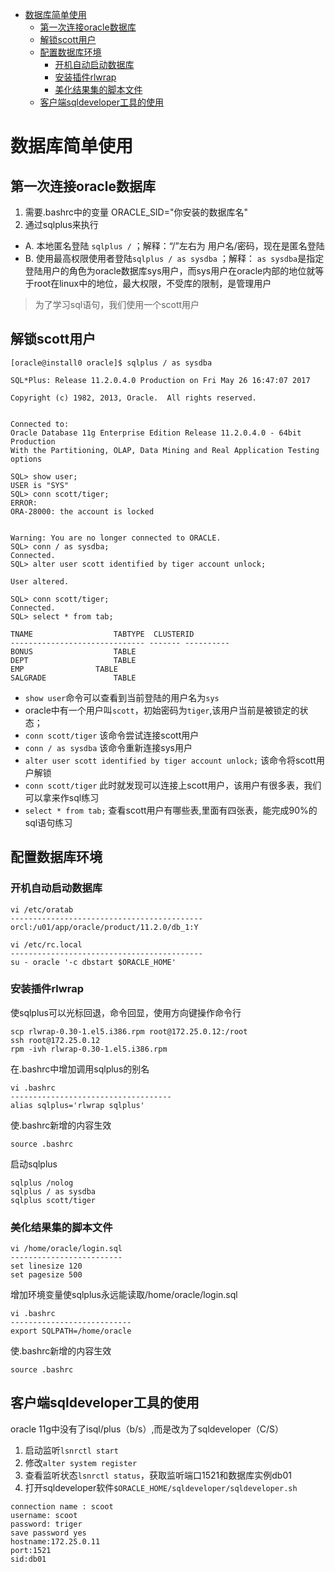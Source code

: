 <!-- TOC depthFrom:1 depthTo:6 withLinks:1 updateOnSave:1 orderedList:0 -->

- [数据库简单使用](#数据库简单使用)
	- [第一次连接oracle数据库](#第一次连接oracle数据库)
	- [解锁scott用户](#解锁scott用户)
	- [配置数据库环境](#配置数据库环境)
		- [开机自动启动数据库](#开机自动启动数据库)
		- [安装插件rlwrap](#安装插件rlwrap)
		- [美化结果集的脚本文件](#美化结果集的脚本文件)
	- [客户端sqldeveloper工具的使用](#客户端sqldeveloper工具的使用)

<!-- /TOC -->

# 数据库简单使用

## 第一次连接oracle数据库

1. 需要.bashrc中的变量 ORACLE_SID="你安装的数据库名"
2. 通过sqlplus来执行
- A. 本地匿名登陆	`sqlplus /` ；解释：“/”左右为 用户名/密码，现在是匿名登陆
- B. 使用最高权限使用者登陆`sqlplus / as sysdba` ；解释： `as sysdba`是指定登陆用户的角色为oracle数据库sys用户，而sys用户在oracle内部的地位就等于root在linux中的地位，最大权限，不受库的限制，是管理用户

> 为了学习sql语句，我们使用一个scott用户

## 解锁scott用户

```shell
[oracle@install0 oracle]$ sqlplus / as sysdba

SQL*Plus: Release 11.2.0.4.0 Production on Fri May 26 16:47:07 2017

Copyright (c) 1982, 2013, Oracle.  All rights reserved.


Connected to:
Oracle Database 11g Enterprise Edition Release 11.2.0.4.0 - 64bit Production
With the Partitioning, OLAP, Data Mining and Real Application Testing options

SQL> show user;
USER is "SYS"
SQL> conn scott/tiger;
ERROR:
ORA-28000: the account is locked


Warning: You are no longer connected to ORACLE.
SQL> conn / as sysdba;
Connected.
SQL> alter user scott identified by tiger account unlock;   

User altered.

SQL> conn scott/tiger;   
Connected.
SQL> select * from tab;

TNAME			       TABTYPE	CLUSTERID
------------------------------ ------- ----------
BONUS			       TABLE
DEPT			       TABLE
EMP			       TABLE
SALGRADE		       TABLE
```

- `show user`命令可以查看到当前登陆的用户名为`sys`
- oracle中有一个用户叫`scott`，初始密码为`tiger`,该用户当前是被锁定的状态；
- `conn scott/tiger` 该命令尝试连接scott用户
- `conn / as sysdba` 该命令重新连接sys用户
- `alter user scott identified by tiger account unlock;` 该命令将scott用户解锁
- `conn scott/tiger` 此时就发现可以连接上scott用户，该用户有很多表，我们可以拿来作sql练习
- `select * from tab;` 查看scott用户有哪些表,里面有四张表，能完成90%的sql语句练习

## 配置数据库环境


### 开机自动启动数据库

```shell
vi /etc/oratab
-------------------------------------------
orcl:/u01/app/oracle/product/11.2.0/db_1:Y

vi /etc/rc.local
-------------------------------------------
su - oracle '-c dbstart $ORACLE_HOME'
```



### 安装插件rlwrap

使sqlplus可以光标回退，命令回显，使用方向键操作命令行

```shell
scp rlwrap-0.30-1.el5.i386.rpm root@172.25.0.12:/root
ssh root@172.25.0.12
rpm -ivh rlwrap-0.30-1.el5.i386.rpm
```

在.bashrc中增加调用sqlplus的别名

```shell
vi .bashrc
------------------------------------
alias sqlplus='rlwrap sqlplus'
```

使.bashrc新增的内容生效

```shell
source .bashrc
```

启动sqlplus

```shell
sqlplus /nolog
sqlplus / as sysdba
sqlplus scott/tiger
```

### 美化结果集的脚本文件

```shell
vi /home/oracle/login.sql
-------------------------
set linesize 120
set pagesize 500
```

增加环境变量使sqlplus永远能读取/home/oracle/login.sql

```shell
vi .bashrc
---------------------------
export SQLPATH=/home/oracle
```

使.bashrc新增的内容生效

```shell
source .bashrc
```

## 客户端sqldeveloper工具的使用

oracle 11g中没有了isql/plus（b/s）,而是改为了sqldeveloper（C/S）

1. 启动监听`lsnrctl start`
2. 修改`alter system register`
3. 查看监听状态`lsnrctl status`，获取监听端口1521和数据库实例db01
4. 打开sqldeveloper软件`$ORACLE_HOME/sqldeveloper/sqldeveloper.sh`
```shell
connection name : scoot
username: scoot
password: triger
save password yes
hostname:172.25.0.11
port:1521
sid:db01
```

